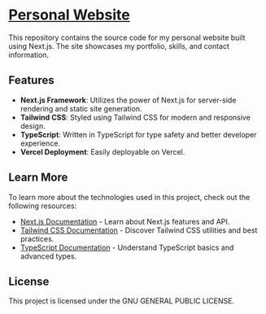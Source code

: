 # [Personal Website](https://jasonthompson.org)

This repository contains the source code for my personal website built using Next.js. The site showcases my portfolio, skills, and contact information.

## Features

- **Next.js Framework**: Utilizes the power of Next.js for server-side rendering and static site generation.
- **Tailwind CSS**: Styled using Tailwind CSS for modern and responsive design.
- **TypeScript**: Written in TypeScript for type safety and better developer experience.
- **Vercel Deployment**: Easily deployable on Vercel.

## Learn More

To learn more about the technologies used in this project, check out the following resources:

- [Next.js Documentation](https://nextjs.org/docs) - Learn about Next.js features and API.
- [Tailwind CSS Documentation](https://tailwindcss.com/docs) - Discover Tailwind CSS utilities and best practices.
- [TypeScript Documentation](https://www.typescriptlang.org/docs/) - Understand TypeScript basics and advanced types.

## License

This project is licensed under the GNU GENERAL PUBLIC LICENSE.
